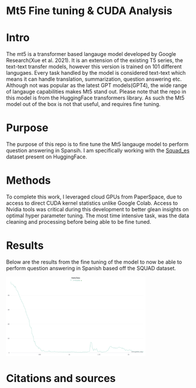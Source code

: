 # Mt5 Fine tuning & CUDA Analysis

# Intro

The mt5 is a transformer based langauge model developed by Google Research(Xue et al. 2021). It is an extension of the existing T5 series, the text-text transfer models, however this version is trained on 101 different langugaes.  Every task  handled by the model is considered  text-text which means it can handle translation, summarization, question answering etc. Although not was popular as the latest GPT models(GPT4), the wide range of langauge capabilities makes Mt5 stand out. Please note that the repo in this model is from the HuggingFace transformers library. As such the Mt5 model out of the box is not that useful, and requires fine tuning.


# Purpose

The purpose of this repo is to fine tune the Mt5 langauge model to perform question answering in Spansih. I am specifically working with the [Squad_es](https://huggingface.co/datasets/squad_es) dataset present on HuggingFace.



# Methods

To complete this work, I leveraged cloud GPUs from PaperSpace, due to access to direct CUDA kernel statistics unlike Google Colab. Access to Nvidia tools was critical during this development to better glean insights on optimal hyper parameter tuning. The most time intensive task, was the data cleaning and processing before being able to be fine tuned.


# Results

Below are the results from the fine tuning of the model to now be able to perform question answering in Spanish based off the SQUAD dataset.


<img src="/images/best_train_loss.png" width="75%">


# Citations and sources


